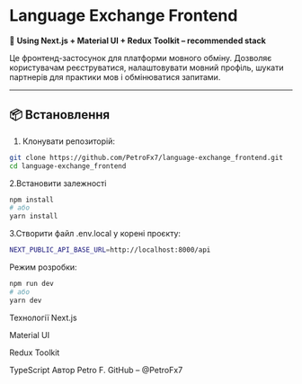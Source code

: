 # Language Exchange Frontend

🧩 **Using Next.js + Material UI + Redux Toolkit – recommended stack**

Це фронтенд-застосунок для платформи мовного обміну. Дозволяє користувачам реєструватися, налаштовувати мовний профіль, шукати партнерів для практики мов і обмінюватися запитами.

---

## 📦 Встановлення

1. Клонувати репозиторій:

```bash
git clone https://github.com/PetroFx7/language-exchange_frontend.git
cd language-exchange_frontend
```
2.Встановити залежності
```bash
npm install
# або
yarn install
```
3.Створити файл .env.local у корені проєкту:
```bash
NEXT_PUBLIC_API_BASE_URL=http://localhost:8000/api

```
Режим розробки:
```bash
npm run dev
# або
yarn dev
```
Технології
Next.js

Material UI

Redux Toolkit

TypeScript
Автор
Petro F.
GitHub – @PetroFx7
